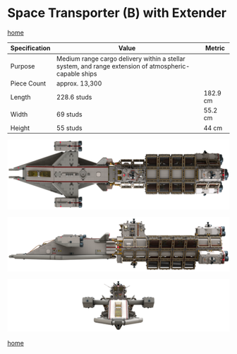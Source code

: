 # Space Transporter (B) with Extender

[home](../README.md)

| Specification | Value | Metric |
|---------------|-------|--------|
| Purpose | Medium range cargo delivery within a stellar system, and range extension of atmospheric-capable ships ||
| Piece Count | approx. 13,300 ||
| Length | 228.6 studs | 182.9 cm |
| Width | 69 studs | 55.2 cm |
| Height | 55 studs | 44 cm |

![](space-transporter-b-with-extender-top.png)

![](space-transporter-b-with-extender-side.png)

![](space-transporter-b-with-extender-front.png)

[home](../README.md)